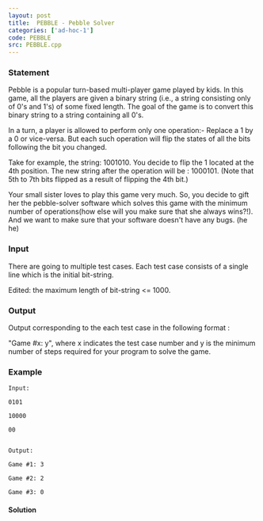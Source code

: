 ```yaml
---
layout: post
title:  PEBBLE - Pebble Solver
categories: ['ad-hoc-1']
code: PEBBLE
src: PEBBLE.cpp
---
```


### **Statement**

Pebble is a popular turn-based multi-player game played by kids. In this game,
all the players are given a binary string (i.e., a string consisting only of
0's and 1's) of some fixed length. The goal of the game is to convert this
binary string to a string containing all 0's.

In a turn, a player is allowed to perform only one operation:- Replace a 1 by
a 0 or vice-versa. But each such operation will flip the states of all the
bits following the bit you changed.

Take for example, the string: 1001010. You decide to flip the 1 located at the
4th position. The new string after the operation will be : 1000101. (Note that
5th to 7th bits flipped as a result of flipping the 4th bit.)

Your small sister loves to play this game very much. So, you decide to gift
her the pebble-solver software which solves this game with the minimum number
of operations(how else will you make sure that she always wins?!). And we want
to make sure that your software doesn't have any bugs. (he he)

### Input

There are going to multiple test cases. Each test case consists of a single
line which is the initial bit-string.

Edited: the maximum length of bit-string  <= 1000.

### Output

Output corresponding to the each test case in the following format :

"Game #x: y", where x indicates the test case number and y is the minimum
number of steps required for your program to solve the game.

### Example

    
    
    Input:
    0101
    10000
    00
    
    
    Output:
    Game #1: 3
    Game #2: 2
    Game #3: 0



#### **Solution**



